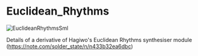 # Euclidean_Rhythms
![EuclideanRhythmsSml](https://github.com/user-attachments/assets/ccd983dd-b1db-48ab-b2c8-7528f476d753)

Details of a derivative of Hagiwo's Euclidean Rhythms synthesiser module (https://note.com/solder_state/n/n433b32ea6dbc)

